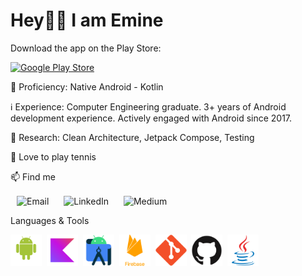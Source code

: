 # Hey🖖🏽 I am Emine 

Download the app on the Play Store: 

[![Google Play Store](https://img.shields.io/badge/Google%20Play-Download-brightgreen)](https://play.google.com/store/apps/details?id=com.eminesa.chatbotassistant)


👀 Proficiency: Native Android - Kotlin 

ℹ️ Experience: Computer Engineering graduate. 3+ years of Android development experience. Actively engaged with Android since 2017.

🌱 Research: Clean Architecture, Jetpack Compose, Testing

🎾 Love to play tennis 


📫 Find me
<div id="contact-icons" align="start">
  <a href="mailto:eminesa34@gmail.com" style="text-decoration: none; border: none; outline: none; display: inline-block; margin: 0 10px;">
    <img src="https://upload.wikimedia.org/wikipedia/commons/thumb/7/7e/Gmail_icon_%282020%29.svg/1024px-Gmail_icon_%282020%29.svg.png" alt="Email" width="50" height="50" style="vertical-align:middle;"/>
  </a>
  <a href="https://www.linkedin.com/in/eminesa" style="text-decoration: none; border: none; outline: none; display: inline-block; margin: 0 10px;">
    <img src="https://upload.wikimedia.org/wikipedia/commons/c/ca/LinkedIn_logo_initials.png" alt="LinkedIn" width="50" height="50" style="vertical-align:middle;"/>
  </a>
  <a href="https://medium.com/@eminesaa" style="text-decoration: none; border: none; outline: none; display: inline-block; margin: 0 10px;">
    <img src="https://upload.wikimedia.org/wikipedia/commons/thumb/e/ec/Medium_logo_Monogram.svg/1024px-Medium_logo_Monogram.svg.png" alt="Medium" width="50" height="50" style="vertical-align:middle;"/>
  </a>
</div>

  
Languages & Tools
  <div id="icons" align="start">
    <img src="https://github.com/devicons/devicon/blob/master/icons/android/android-original-wordmark.svg" title="Android" alt="android" width="50" height="50"/>&nbsp;
    <img src="https://github.com/devicons/devicon/blob/master/icons/kotlin/kotlin-original.svg" title="Kotlin" alt="kotlin" width="50" height="50"/>&nbsp;
    <img src="https://github.com/devicons/devicon/blob/master/icons/androidstudio/androidstudio-original.svg" title="Android Studio" alt="androidStudio" width="50" height="50"/>&nbsp;
    <img src="https://github.com/devicons/devicon/blob/master/icons/firebase/firebase-plain-wordmark.svg" title="Google Firebase" alt="firebase" width="50" height="50"/>&nbsp;
    <img src="https://github.com/devicons/devicon/blob/master/icons/git/git-original.svg" title="Git" alt="git" width="50" height="50"/>&nbsp;
    <img src="https://github.com/devicons/devicon/blob/master/icons/github/github-original.svg" title="GitHub" alt="github" width="50" height="50"/>&nbsp;
    <img src="https://github.com/devicons/devicon/blob/master/icons/java/java-original.svg" title="Java" alt="java" width="50" height="50"/>&nbsp;
</div>
